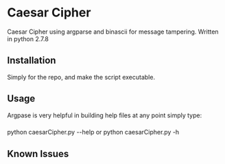 # Caesar Cipher 

Caesar Cipher using argparse and binascii for message tampering.
Written in python 2.7.8

## Installation

Simply for the repo, and make the script executable. 

## Usage

Argpase is very helpful in building help files at any point simply type:

###

  python caesarCipher.py --help
  or
  python caesarCipher.py -h
	
## Known Issues


